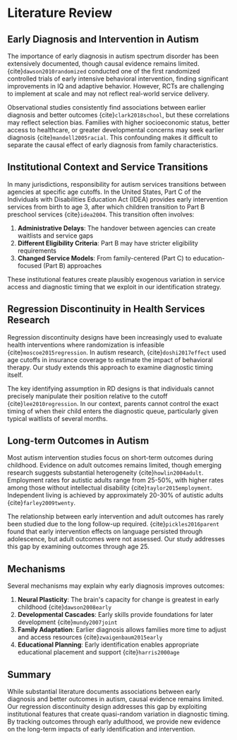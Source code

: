 # Literature Review

## Early Diagnosis and Intervention in Autism

The importance of early diagnosis in autism spectrum disorder has been extensively documented, though causal evidence remains limited. {cite}`dawson2010randomized` conducted one of the first randomized controlled trials of early intensive behavioral intervention, finding significant improvements in IQ and adaptive behavior. However, RCTs are challenging to implement at scale and may not reflect real-world service delivery.

Observational studies consistently find associations between earlier diagnosis and better outcomes {cite}`clark2018school`, but these correlations may reflect selection bias. Families with higher socioeconomic status, better access to healthcare, or greater developmental concerns may seek earlier diagnosis {cite}`mandell2005racial`. This confounding makes it difficult to separate the causal effect of early diagnosis from family characteristics.

## Institutional Context and Service Transitions

In many jurisdictions, responsibility for autism services transitions between agencies at specific age cutoffs. In the United States, Part C of the Individuals with Disabilities Education Act (IDEA) provides early intervention services from birth to age 3, after which children transition to Part B preschool services {cite}`idea2004`. This transition often involves:

1. **Administrative Delays**: The handover between agencies can create waitlists and service gaps
2. **Different Eligibility Criteria**: Part B may have stricter eligibility requirements
3. **Changed Service Models**: From family-centered (Part C) to education-focused (Part B) approaches

These institutional features create plausibly exogenous variation in service access and diagnostic timing that we exploit in our identification strategy.

## Regression Discontinuity in Health Services Research

Regression discontinuity designs have been increasingly used to evaluate health interventions where randomization is infeasible {cite}`moscoe2015regression`. In autism research, {cite}`doshi2017effect` used age cutoffs in insurance coverage to estimate the impact of behavioral therapy. Our study extends this approach to examine diagnostic timing itself.

The key identifying assumption in RD designs is that individuals cannot precisely manipulate their position relative to the cutoff {cite}`lee2010regression`. In our context, parents cannot control the exact timing of when their child enters the diagnostic queue, particularly given typical waitlists of several months.

## Long-term Outcomes in Autism

Most autism intervention studies focus on short-term outcomes during childhood. Evidence on adult outcomes remains limited, though emerging research suggests substantial heterogeneity {cite}`howlin2004adult`. Employment rates for autistic adults range from 25-50%, with higher rates among those without intellectual disability {cite}`taylor2015employment`. Independent living is achieved by approximately 20-30% of autistic adults {cite}`farley2009twenty`.

The relationship between early intervention and adult outcomes has rarely been studied due to the long follow-up required. {cite}`pickles2016parent` found that early intervention effects on language persisted through adolescence, but adult outcomes were not assessed. Our study addresses this gap by examining outcomes through age 25.

## Mechanisms

Several mechanisms may explain why early diagnosis improves outcomes:

1. **Neural Plasticity**: The brain's capacity for change is greatest in early childhood {cite}`dawson2008early`
2. **Developmental Cascades**: Early skills provide foundations for later development {cite}`mundy2007joint`
3. **Family Adaptation**: Earlier diagnosis allows families more time to adjust and access resources {cite}`zwaigenbaum2015early`
4. **Educational Planning**: Early identification enables appropriate educational placement and support {cite}`harris2000age`

## Summary

While substantial literature documents associations between early diagnosis and better outcomes in autism, causal evidence remains limited. Our regression discontinuity design addresses this gap by exploiting institutional features that create quasi-random variation in diagnostic timing. By tracking outcomes through early adulthood, we provide new evidence on the long-term impacts of early identification and intervention.